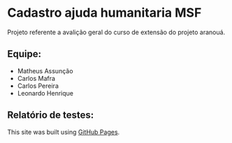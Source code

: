 # Cadastro ajuda humanitaria MSF
Projeto referente a avalição geral do curso de extensão do projeto aranouá.

## Equipe:

- Matheus Assunção
- Carlos Mafra
- Carlos Pereira
- Leonardo Henrique

## Relatório de testes:

This site was built using [GitHub Pages]([https://pages.github.com/](https://github.com/leonardolimaArt/cadastro_ajuda_humanitaria_msf/blob/c9e061a100875639996949bfdee8c33feb016473/Relatorio%20de%20Testes%20-%20Av%20Geral%20-%20Ajuda%20Humanit%C3%A1ria%20da%20MSF.pdf)https://github.com/leonardolimaArt/cadastro_ajuda_humanitaria_msf/blob/c9e061a100875639996949bfdee8c33feb016473/Relatorio%20de%20Testes%20-%20Av%20Geral%20-%20Ajuda%20Humanit%C3%A1ria%20da%20MSF.pdf).
